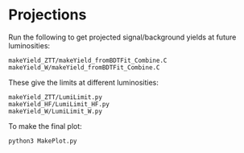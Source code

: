 # Projections

Run the following to get projected signal/background yields at future luminosities:

~~~
makeYield_ZTT/makeYield_fromBDTFit_Combine.C
makeYield_W/makeYield_fromBDTFit_Combine.C
~~~

These give the limits at different luminosities:

~~~
makeYield_ZTT/LumiLimit.py
makeYield_HF/LumiLimit_HF.py
makeYield_W/LumiLimit_W.py
~~~

To make the final plot:

~~~
python3 MakePlot.py
~~~
